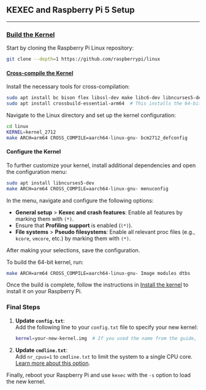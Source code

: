 ## KEXEC and Raspberry Pi 5 Setup
----

### [Build the Kernel](https://www.raspberrypi.com/documentation/computers/linux_kernel.html#content)

Start by cloning the Raspberry Pi Linux repository:

```sh
git clone --depth=1 https://github.com/raspberrypi/linux
```

#### [Cross-compile the Kernel](https://www.raspberrypi.com/documentation/computers/linux_kernel.html#cross-compile-the-kernel)

Install the necessary tools for cross-compilation:

```sh
sudo apt install bc bison flex libssl-dev make libc6-dev libncurses5-dev
sudo apt install crossbuild-essential-arm64  # This installs the 64-bit toolchain to build a 64-bit kernel
```

Navigate to the Linux directory and set up the kernel configuration:

```sh
cd linux
KERNEL=kernel_2712
make ARCH=arm64 CROSS_COMPILE=aarch64-linux-gnu- bcm2712_defconfig
```

#### Configure the Kernel

To further customize your kernel, install additional dependencies and open the configuration menu:

```sh
sudo apt install libncurses5-dev
make ARCH=arm64 CROSS_COMPILE=aarch64-linux-gnu- menuconfig
```

In the menu, navigate and configure the following options:

- **General setup** > **Kexec and crash features**: Enable all features by marking them with `(*)`.
- Ensure that **Profiling support** is enabled (`(*)`).
- **File systems** > **Pseudo filesystems**: Enable all relevant proc files (e.g., `kcore`, `vmcore`, etc.) by marking them with `(*)`.

After making your selections, save the configuration.

To build the 64-bit kernel, run:

```sh
make ARCH=arm64 CROSS_COMPILE=aarch64-linux-gnu- Image modules dtbs
```

Once the build is complete, follow the instructions in [Install the kernel](https://www.raspberrypi.com/documentation/computers/linux_kernel.html#cross-compiled-install) to install it on your Raspberry Pi.

### Final Steps

1. **Update `config.txt`**:  
   Add the following line to your `config.txt` file to specify your new kernel:

   ```sh
   kernel=your-new-kernel.img  # If you used the name from the guide, this would be kernel_2712.img
   ```

2. **Update `cmdline.txt`**:  
   Add `nr_cpus=1` to `cmdline.txt` to limit the system to a single CPU core. [Learn more about this option](https://www.thegoodpenguin.co.uk/blog/booting-linux-from-linux-with-kexec/).

Finally, reboot your Raspberry Pi and use `kexec` with the `-s` option to load the new kernel.